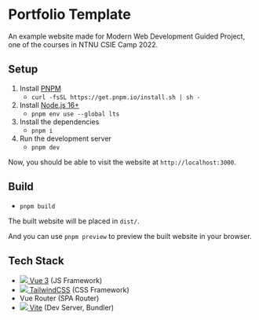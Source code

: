 # Portfolio Template

An example website made for Modern Web Development Guided Project, one of the courses in NTNU CSIE Camp 2022.

## Setup

1. Install [PNPM](https://pnpm.io/)
   - `curl -fsSL https://get.pnpm.io/install.sh | sh -`
2. Install [Node.js 16+](https://nodejs.org/)
   - `pnpm env use --global lts`
3. Install the dependencies
   - `pnpm i`
4. Run the development server
   - `pnpm dev`

Now, you should be able to visit the website at `http://localhost:3000`.

## Build

- `pnpm build`

The built website will be placed in `dist/`.

And you can use `pnpm preview` to preview the built website in your browser.

## Tech Stack

- [![][icon-vue] Vue 3](https://vuejs.org/) (JS Framework)
- [![][icon-tailwind] TailwindCSS](https://tailwindcss.com/) (CSS Framework)
- Vue Router (SPA Router)
- [![][icon-vite] Vite](https://vitejs.dev/) (Dev Server, Bundler)

[icon-vue]: https://api.iconify.design/logos:vue.svg
[icon-tailwind]: https://api.iconify.design/logos:tailwindcss-icon.svg
[icon-vite]: https://api.iconify.design/logos:vitejs.svg
